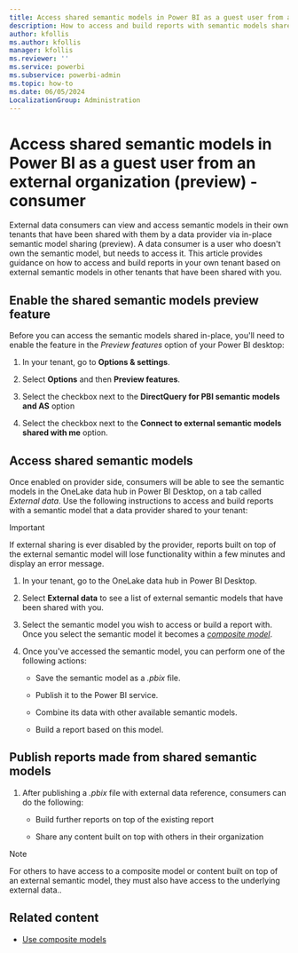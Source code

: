 ```yaml
---
title: Access shared semantic models in Power BI as a guest user from an external organization (preview)
description: How to access and build reports with semantic models shared externally in your own tenant if you are a data consumer.
author: kfollis
ms.author: kfollis
manager: kfollis
ms.reviewer: ''
ms.service: powerbi
ms.subservice: powerbi-admin
ms.topic: how-to
ms.date: 06/05/2024
LocalizationGroup: Administration
---
```


# Access shared semantic models in Power BI as a guest user from an external organization (preview) - consumer

External data consumers can view and access semantic models in their own tenants that have been shared with them by a data provider via in-place semantic model sharing (preview). A data consumer is a user who doesn't own the semantic model, but needs to access it. This article provides guidance on how to access and build reports in your own tenant based on external semantic models in other tenants that have been shared with you.

## Enable the shared semantic models preview feature
Before you can access the semantic models shared in-place, you'll need to enable the feature in the *Preview features* option of your Power BI desktop:  

1. In your tenant, go to **Options & settings**.

1. Select **Options** and then **Preview features**. 

1. Select the checkbox next to the **DirectQuery for PBI semantic models and AS** option 

1. Select the checkbox next to the **Connect to external semantic models shared with me** option. 

## Access shared semantic models
Once enabled on provider side, consumers will be able to see the semantic models in the OneLake data hub in Power BI Desktop, on a tab called *External data*. Use the following instructions to access and build reports with a semantic model that a data provider shared to your tenant:

> [!IMPORTANT]
> If external sharing is ever disabled by the provider, reports built on top of the external semantic model will lose functionality within a few minutes and display an error message.

1. In your tenant, go to the OneLake data hub in Power BI Desktop.
 
1. Select **External data** to see a list of external semantic models that have been shared with you.

1. Select the semantic model you wish to access or build a report with. Once you select the semantic model it becomes a [*composite model*](../transform-model/desktop-composite-models.md). 

1. Once you've accessed the semantic model, you can perform one of the following actions: 

    - Save the semantic model as a *.pbix* file. 

    - Publish it to the Power BI service.

    - Combine its data with other available semantic models. 

    - Build a report based on this model.

## Publish reports made from shared semantic models

1. After publishing a *.pbix* file with external data reference, consumers can do the following: 

    - Build further reports on top of the existing report

    - Share any content built on top with others in their organization

> [!Note]
> For others to have access to a composite model or content built on top of an external semantic model, they must also have access to the underlying external data..

## Related content

- [Use composite models](../transform-model/desktop-composite-models.md#use-composite-models)